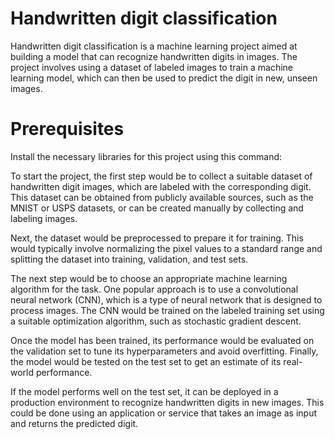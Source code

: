 
# Handwritten digit classification 

Handwritten digit classification is a machine learning project aimed at building a model that can recognize handwritten digits in images. The project involves using a dataset of labeled images to train a machine learning model, which can then be used to predict the digit in new, unseen images.

# Prerequisites
Install the necessary libraries for this project using this command:




To start the project, the first step would be to collect a suitable dataset of handwritten digit images, which are labeled with the corresponding digit. This dataset can be obtained from publicly available sources, such as the MNIST or USPS datasets, or can be created manually by collecting and labeling images.

Next, the dataset would be preprocessed to prepare it for training. This would typically involve normalizing the pixel values to a standard range and splitting the dataset into training, validation, and test sets.

The next step would be to choose an appropriate machine learning algorithm for the task. One popular approach is to use a convolutional neural network (CNN), which is a type of neural network that is designed to process images. The CNN would be trained on the labeled training set using a suitable optimization algorithm, such as stochastic gradient descent.

Once the model has been trained, its performance would be evaluated on the validation set to tune its hyperparameters and avoid overfitting. Finally, the model would be tested on the test set to get an estimate of its real-world performance.

If the model performs well on the test set, it can be deployed in a production environment to recognize handwritten digits in new images. This could be done using an application or service that takes an image as input and returns the predicted digit.

